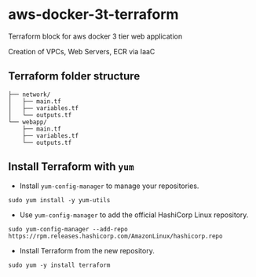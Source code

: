 # aws-docker-3t-terraform
Terraform block for aws docker 3 tier web application

Creation of VPCs, Web Servers, ECR via IaaC 

## Terraform folder structure

```
├── network/
│   ├── main.tf
│   ├── variables.tf
│   └── outputs.tf
└── webapp/
    ├── main.tf
    ├── variables.tf
    └── outputs.tf
```

## Install Terraform with `yum`

 - Install `yum-config-manager` to manage your repositories.

`sudo yum install -y yum-utils`

- Use `yum-config-manager` to add the official HashiCorp Linux repository.

`sudo yum-config-manager --add-repo https://rpm.releases.hashicorp.com/AmazonLinux/hashicorp.repo`

- Install Terraform from the new repository.

`sudo yum -y install terraform`




